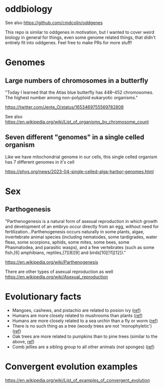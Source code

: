 # oddbiology

See also https://github.com/cmdcolin/oddgenes


This repo is similar to oddgenes in motivation, but I wanted to cover weird biology in general for things, even some genome related things, that didn't entirely fit into oddgenes. Feel free to make PRs for more stuff!


# Genomes

## Large numbers of chromosomes in a butterfly

"Today I learned that the Atlas blue butterfly has 448–452 chromosomes. The highest number among  non-polyploid eukaryotic organisms."

https://twitter.com/Jente_O/status/1653469755569782808

See also https://en.wikipedia.org/wiki/List_of_organisms_by_chromosome_count

## Seven different "genomes" in a single celled organism

Like we have mitochondrial genome in our cells, this single celled organism has 7 different genomes in it's cell

https://phys.org/news/2023-04-single-celled-alga-harbor-genomes.html


# Sex

## Parthogenesis

"Parthenogenesis is a natural form of asexual reproduction in which growth and development of an embryo occur directly from an egg, without need for fertilization...Parthenogenesis occurs naturally in some plants, algae, invertebrate animal species (including nematodes, some tardigrades, water fleas, some scorpions, aphids, some mites, some bees, some Phasmatodea, and parasitic wasps), and a few vertebrates (such as some fish,[6] amphibians, reptiles,[7][8][9] and birds[10][11][12])."

https://en.wikipedia.org/wiki/Parthenogenesis

There are other types of asexual reproduction as well https://en.wikipedia.org/wiki/Asexual_reproduction


# Evolutionary facts

- Mangoes, cashews, and pistachio are related to posion ivy ([ref](https://www.scientificamerican.com/article/what-do-cashews-mangoes-and-poison-ivy-have-in-common/))
- Humans are more closely related to mushrooms than plants ([ref](https://gizmodo.com/why-are-mushrooms-more-like-humans-than-they-are-like-p-5940434))
- Humans are more closely related to a sea urchin than a fly or worm ([ref](https://www.abc.net.au/science/articles/2006/11/10/1785449.htm))
- There is no such thing as a tree (woody trees are not 'monophyletic') ([ref](https://eukaryotewritesblog.com/2021/05/02/theres-no-such-thing-as-a-tree/))
- Oak trees are more related to pumpkins than to pine trees (similar to the above, [ref](https://www.youtube.com/watch?v=ONVpFtiD-fo))
- Comb jellies are a sibling group to all other animals (not sponges) ([ref](https://www.mbari.org/news/genetic-research-offers-new-perspective-on-the-early-evolution-of-animals/))

# Convergent evolution examples

https://en.wikipedia.org/wiki/List_of_examples_of_convergent_evolution
